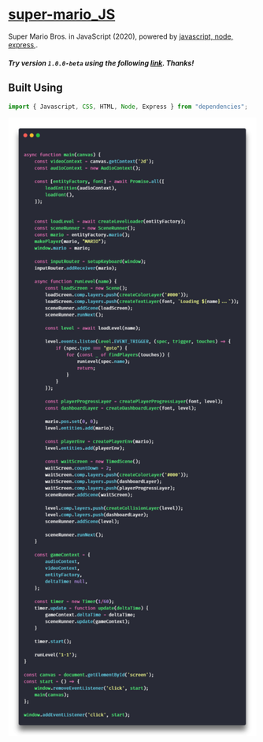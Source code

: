 # [super-mario_JS](#)

Super Mario Bros. in JavaScript (2020), powered by [javascript, node, express,](#).

##### Try version `1.0.0-beta` using the following [link](#).  Thanks!


## Built Using

```javascript
import { Javascript, CSS, HTML, Node, Express } from "dependencies";
```

<img alt='Screen Shot' src="/README.png" width="888">